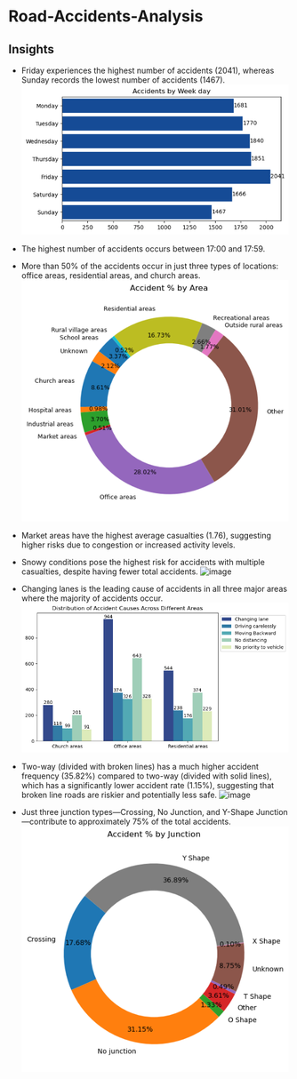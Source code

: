 # Road-Accidents-Analysis




## Insights
- Friday experiences the highest number of accidents (2041), whereas Sunday records the lowest number of accidents (1467).
![Description of the image](acc_weekday.png)
- The highest number of accidents occurs between 17:00 and 17:59.
- More than 50% of the accidents occur in just three types of locations: office areas, residential areas, and church areas.
![Description of the image](acc_areas.png)
- Market areas have the highest average casualties (1.76), suggesting higher risks due to congestion or increased activity levels.

- Snowy conditions pose the highest risk for accidents with multiple casualties, despite having fewer total accidents. 
![image](https://github.com/user-attachments/assets/f837008e-2fb6-44eb-89ae-115ebdadb4ce)

- Changing lanes is the leading cause of accidents in all three major areas where the majority of accidents occur.
![Description of the image](dis_areas.png)

- Two-way (divided with broken lines) has a much higher accident frequency (35.82%) compared to two-way (divided with solid lines), which has a significantly lower accident rate (1.15%), suggesting that broken line roads are riskier and potentially less safe.
![image](https://github.com/user-attachments/assets/5155543d-b0d2-4793-ad4d-7c91632df077)


- Just three junction types—Crossing, No Junction, and Y-Shape Junction—contribute to approximately 75% of the total accidents.
![Description of the image](acc_junction.png)
